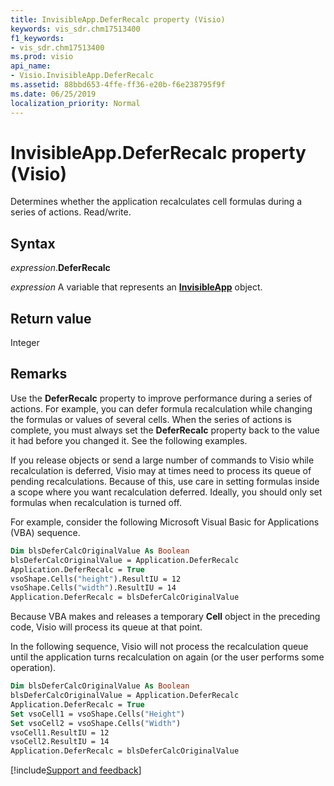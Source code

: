 ```yaml
---
title: InvisibleApp.DeferRecalc property (Visio)
keywords: vis_sdr.chm17513400
f1_keywords:
- vis_sdr.chm17513400
ms.prod: visio
api_name:
- Visio.InvisibleApp.DeferRecalc
ms.assetid: 88bbd653-4ffe-ff36-e20b-f6e238795f9f
ms.date: 06/25/2019
localization_priority: Normal
---
```



# InvisibleApp.DeferRecalc property (Visio)

Determines whether the application recalculates cell formulas during a series of actions. Read/write.


## Syntax

_expression_.**DeferRecalc**

_expression_ A variable that represents an **[InvisibleApp](Visio.InvisibleApp.md)** object.


## Return value

Integer


## Remarks

Use the **DeferRecalc** property to improve performance during a series of actions. For example, you can defer formula recalculation while changing the formulas or values of several cells. When the series of actions is complete, you must always set the **DeferRecalc** property back to the value it had before you changed it. See the following examples.

If you release objects or send a large number of commands to Visio while recalculation is deferred, Visio may at times need to process its queue of pending recalculations. Because of this, use care in setting formulas inside a scope where you want recalculation deferred. Ideally, you should only set formulas when recalculation is turned off.

For example, consider the following Microsoft Visual Basic for Applications (VBA) sequence.

```vb
Dim blsDeferCalcOriginalValue As Boolean 
blsDeferCalcOriginalValue = Application.DeferRecalc 
Application.DeferRecalc = True 
vsoShape.Cells("height").ResultIU = 12 
vsoShape.Cells("width").ResultIU = 14 
Application.DeferRecalc = blsDeferCalcOriginalValue 

```

Because VBA makes and releases a temporary **Cell** object in the preceding code, Visio will process its queue at that point.

In the following sequence, Visio will not process the recalculation queue until the application turns recalculation on again (or the user performs some operation).

```vb
Dim blsDeferCalcOriginalValue As Boolean 
blsDeferCalcOriginalValue = Application.DeferRecalc 
Application.DeferRecalc = True 
Set vsoCell1 = vsoShape.Cells("Height") 
Set vsoCell2 = vsoShape.Cells("Width") 
vsoCell1.ResultIU = 12 
vsoCell2.ResultIU = 14 
Application.DeferRecalc = blsDeferCalcOriginalValue 

```

[!include[Support and feedback](~/includes/feedback-boilerplate.md)]